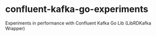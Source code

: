 # confluent-kafka-go-experiments
Experiments in performance with Confluent Kafka Go Lib (LibRDKafka Wrapper)
